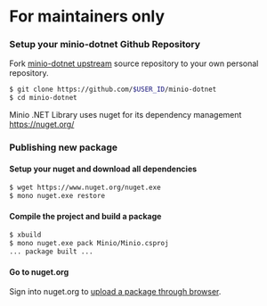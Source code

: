 # For maintainers only

### Setup your minio-dotnet Github Repository

Fork [minio-dotnet upstream](https://github.com/minio/minio-dotnet/fork) source repository to your own personal repository.
```bash
$ git clone https://github.com/$USER_ID/minio-dotnet
$ cd minio-dotnet
```

Minio .NET Library uses nuget for its dependency management https://nuget.org/

### Publishing new package

#### Setup your nuget and download all dependencies

```bash
$ wget https://www.nuget.org/nuget.exe
$ mono nuget.exe restore
```

#### Compile the project and build a package

```bash
$ xbuild
$ mono nuget.exe pack Minio/Minio.csproj
... package built ...
```

#### Go to nuget.org

Sign into nuget.org to [upload a package through browser](https://www.nuget.org/users/account/LogOn?ReturnUrl=%2Fpackages%2Fupload).